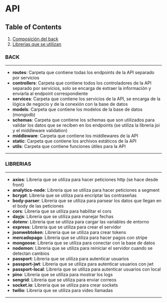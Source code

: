# API

## Table of Contents

1. [Composición del back](#back)
2. [Librerias que se utilizan](#librerias)

### BACK

---

-   **routes**: Carpeta que contiene todas los endpoints de la API separado por servicios
-   **controllers**: Carpeta que contiene todos los controladores de la API separado por servicios, solo se encarga de extraer la
                    información y enviarla al endpoint correspondiente
-   **services**: Carpeta que contiene los servicios de la API, se encarga de la lógica de negocio y de la conexión con la base de datos
-   **models**: Carpeta que contiene los modelos de la base de datos (mongodb)
-   **schemas**: Carpeta que contiene los schemas que son utilizados para validar los datos que se reciben en los endpoints (se
utiliza la libreria joi y el middleware validation)
-   **middleware**: Carpeta que contiene los middlewares de la API 
-   **static**: Carpeta que contiene los archivos estáticos de la API
-   **utils**: Carpeta que contiene funciones útiles para la API

---

### LIBRERIAS

---

-   **axios**: Libreria que se utiliza para hacer peticiones http (se hace desde front)
-   **analytics-node**: Libreria que se utiliza para hacer peticiones a segment
-   **bcrypt**: Libreria que se utiliza para encriptar las contraseñas
-   **body-parser**: Libreria que se utiliza para parsear los datos que llegan en el body de las peticiones
-   **cors**: Libreria que se utiliza para habilitar el cors
-   **dayjs**: Libreria que se utiliza para manejar fechas
-   **dotenv**: Libreria que se utiliza para cargar las variables de entorno
-   **express**: Libreria que se utiliza para crear el servidor
-   **jsonwebtoken**: Libreria que se utiliza para crear tokens
-   **mercadopago**: Libreria que se utiliza para hacer pagos con stripe
-   **mongoose**: Libreria que se utiliza para conectar con la base de datos
-   **nodemon**: Libreria que se utiliza para reiniciar el servidor cuando se detectan cambios
-   **passport**: Libreria que se utiliza para autenticar usuarios
-   **passport-jwt**: Libreria que se utiliza para autenticar usuarios con jwt
-   **passport-local**: Libreria que se utiliza para autenticar usuarios con local
-   **pino**: Libreria que se utiliza para mostrar los logs
-   **sengrid**: Libreria que se utiliza para enviar correos
-   **socket.io**: Libreria que se utiliza para crear sockets
-   **twilio**: Libreria que se utiliza para video llamadas

---
